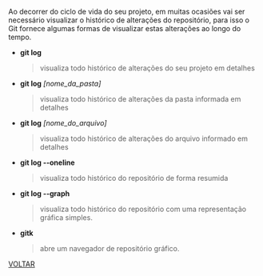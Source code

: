 Ao decorrer do ciclo de vida do seu projeto, em muitas ocasiões vai ser necessário visualizar o histórico de alterações do repositório, para isso o Git fornece algumas formas de visualizar estas alterações ao longo do tempo.

- **git log**
    > visualiza todo histórico de alterações do seu projeto em detalhes
- **git log** *[nome_da_pasta]*
    > visualiza todo histórico de alterações da pasta informada em detalhes
- **git log** *[nome_do_arquivo]*
    > visualiza todo histórico de alterações do arquivo informado em detalhes
- **git log --oneline**
    > visualiza todo histórico do repositório de forma resumida
- **git log --graph**
    > visualiza todo histórico do repositório com uma representação gráfica simples.
- **gitk**
    > abre um navegador de repositório gráfico.

[VOLTAR](../README.md)